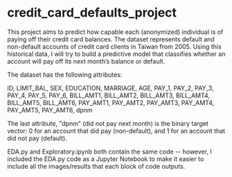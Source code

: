 # credit_card_defaults_project


This project aims to predict how capable each (anonymized) individual is of paying off their credit card balances. 
The dataset represents default and non-default accounts of credit card clients in Taiwan from 2005. 
Using this historical data, I will try to build a predictive model that classifies whether an account will pay off its next month’s balance or default. 

The dataset has the following attributes:

ID,
LIMIT_BAL,
SEX,
EDUCATION,
MARRIAGE,
AGE,
PAY_1,
PAY_2,
PAY_3,
PAY_4,
PAY_5,
PAY_6,
BILL_AMT1,
BILL_AMT2,
BILL_AMT3,
BILL_AMT4,
BILL_AMT5,
BILL_AMT6,
PAY_AMT1,
PAY_AMT2,
PAY_AMT3,
PAY_AMT4,
PAY_AMT5,
PAY_AMT6,
dpnm

The last attribute, "dpnm" (did not pay next month) is the binary target vector: 0 for an account that did pay (non-default), and 1 for an account that did not pay (default).

EDA.py and Exploratory.ipynb both contain the same code -- however, I included the EDA.py code as a Jupyter Notebook to make it easier to include all the images/results that each block of code outputs. 
